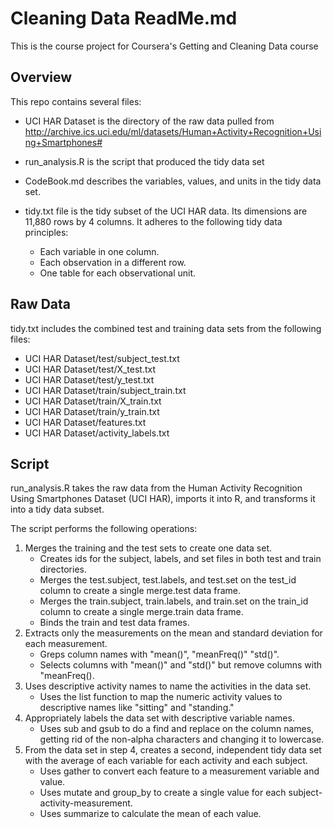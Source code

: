 # Cleaning Data ReadMe.md
This is the course project for Coursera's Getting and Cleaning Data course

## Overview

This repo contains several files: 
* UCI HAR Dataset is the directory of the raw data pulled from http://archive.ics.uci.edu/ml/datasets/Human+Activity+Recognition+Using+Smartphones# 
* run_analysis.R is the script that produced the tidy data set
* CodeBook.md describes the variables, values, and units in the tidy data set.
* tidy.txt file is the tidy subset of the UCI HAR data. Its dimensions are 11,880 rows by 4 columns. It adheres to the following tidy data principles:

	* Each variable in one column.
	* Each observation in a different row.
	* One table for each observational unit.

## Raw Data

tidy.txt includes the combined test and training data sets from the following files:

* UCI HAR Dataset/test/subject_test.txt
* UCI HAR Dataset/test/X_test.txt
* UCI HAR Dataset/test/y_test.txt
* UCI HAR Dataset/train/subject_train.txt
* UCI HAR Dataset/train/X_train.txt
* UCI HAR Dataset/train/y_train.txt
* UCI HAR Dataset/features.txt
* UCI HAR Dataset/activity_labels.txt

## Script

run_analysis.R takes the raw data from the Human Activity Recognition Using Smartphones Dataset (UCI HAR), imports it into R, and transforms it into a tidy data subset.

The script performs the following operations:

1. Merges the training and the test sets to create one data set.
	* Creates ids for the subject, labels, and set files in both test and train directories. 
	* Merges the test.subject, test.labels, and test.set on the test_id column to create a single merge.test data frame. 
	* Merges the train.subject, train.labels, and train.set on the train_id column to create a single merge.train data frame.
	* Binds the train and test data frames.
2. Extracts only the measurements on the mean and standard deviation for each measurement.
	* Greps column names with "mean()", "meanFreq()" "std()".
	* Selects columns with "mean()" and "std()" but remove columns with "meanFreq().
3. Uses descriptive activity names to name the activities in the data set.
	* Uses the list function to map the numeric activity values to descriptive names like "sitting" and "standing."
4. Appropriately labels the data set with descriptive variable names.
	* Uses sub and gsub to do a find and replace on the column names, getting rid of the non-alpha characters and changing it to lowercase. 
5. From the data set in step 4, creates a second, independent tidy data set with the average of each variable for each activity and each subject.
	* Uses gather to convert each feature to a measurement variable and value.
	* Uses mutate and group_by to create a single value for each subject-activity-measurement.
	* Uses summarize to calculate the mean of each value.

